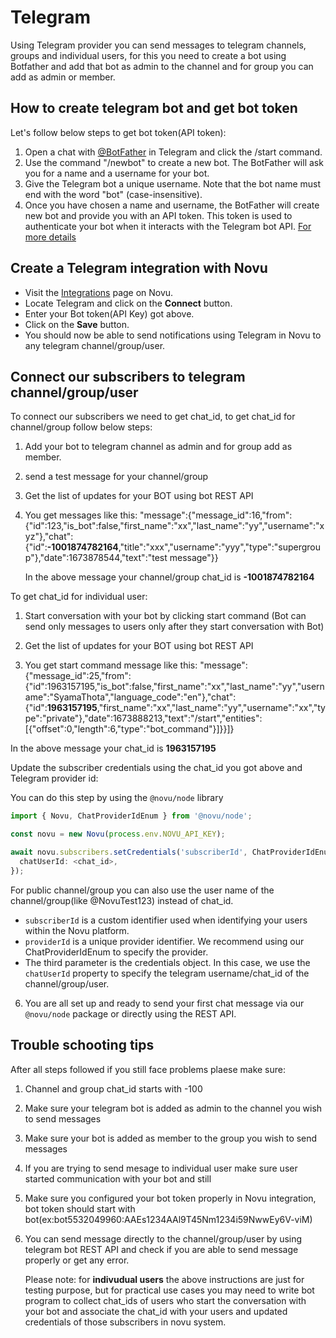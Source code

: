 # Telegram

Using Telegram provider you can send messages to telegram channels, groups and individual users, for this you need to create a bot using Botfather and add that bot as admin to the channel and for group you can add as admin or member.

## How to create telegram bot and get bot token

Let's follow below steps to get bot token(API token):

1. Open a chat with [@BotFather](https://telegram.me/BotFather) in Telegram and click the /start command.
2. Use the command "/newbot" to create a new bot. The BotFather will ask you for a name and a username for your bot.
3. Give the Telegram bot a unique username. Note that the bot name must end with the word "bot" (case-insensitive).
4. Once you have chosen a name and username, the BotFather will create new bot and provide you with an API token. This token is used to authenticate your bot when it interacts with the Telegram bot API.
   [For more details](https://core.telegram.org/bots/features#creating-a-new-bot)

## Create a Telegram integration with Novu

- Visit the [Integrations](https://web.novu.co/integrations) page on Novu.
- Locate Telegram and click on the **Connect** button.
- Enter your Bot token(API Key) got above.
- Click on the **Save** button.
- You should now be able to send notifications using Telegram in Novu to any telegram channel/group/user.

## Connect our subscribers to telegram channel/group/user

To connect our subscribers we need to get chat_id, to get chat_id for channel/group follow below steps:

1. Add your bot to telegram channel as admin and for group add as member.
2. send a test message for your channel/group
3. Get the list of updates for your BOT using bot REST API
4. You get messages like this: "message":{"message_id":16,"from":{"id":123,"is_bot":false,"first_name":"xx","last_name":"yy","username":"xyz"},"chat":{"id":**-1001874782164**,"title":"xxx","username":"yyy","type":"supergroup"},"date":1673878544,"text":"test message"}}

   In the above message your channel/group chat_id is **-1001874782164**

To get chat_id for individual user:

1. Start conversation with your bot by clicking start command (Bot can send only messages to users only after they start conversation with Bot)
2. Get the list of updates for your BOT using bot REST API

3. You get start command message like this: "message":{"message_id":25,"from":{"id":1963157195,"is_bot":false,"first_name":"xx","last_name":"yy","username":"SyamaThota","language_code":"en"},"chat":{"id":**1963157195**,"first_name":"xx","last_name":"yy","username":"xx","type":"private"},"date":1673888213,"text":"/start","entities":[{"offset":0,"length":6,"type":"bot_command"}]}}]}

In the above message your chat_id is **1963157195**

Update the subscriber credentials using the chat_id you got above and Telegram provider id:

You can do this step by using the `@novu/node` library

```typescript
import { Novu, ChatProviderIdEnum } from '@novu/node';

const novu = new Novu(process.env.NOVU_API_KEY);

await novu.subscribers.setCredentials('subscriberId', ChatProviderIdEnum.Telegram, {
  chatUserId: <chat_id>,
});
```

For public channel/group you can also use the user name of the channel/group(like @NovuTest123) instead of chat_id.

- `subscriberId` is a custom identifier used when identifying your users within the Novu platform.
- `providerId` is a unique provider identifier. We recommend using our ChatProviderIdEnum to specify the provider.
- The third parameter is the credentials object. In this case, we use the `chatUserId` property to specify the telegram username/chat_id of the channel/group/user.

<!-- markdownlint-disable MD029 -->

6. You are all set up and ready to send your first chat message via our `@novu/node` package or directly using the REST API.
<!-- markdownlint-enable MD029 -->

## Trouble schooting tips

After all steps followed if you still face problems plaese make sure:

1. Channel and group chat_id starts with -100
2. Make sure your telegram bot is added as admin to the channel you wish to send messages
3. Make sure your bot is added as member to the group you wish to send messages
4. If you are trying to send mesage to individual user make sure user started communication with your bot and still
5. Make sure you configured your bot token properly in Novu integration, bot token should start with bot(ex:bot5532049960:AAEs1234AAl9T45Nm1234i59NwwEy6V-viM)
6. You can send message directly to the channel/group/user by using telegram bot REST API and check if you are able to send message properly or get any error.

   Please note: for **indivudual users** the above instructions are just for testing purpose, but for practical use cases you may need to write bot program to collect chat_ids of users who start the conversation with your bot and associate the chat_id with your users and updated credentials of those subscribers in novu system.
